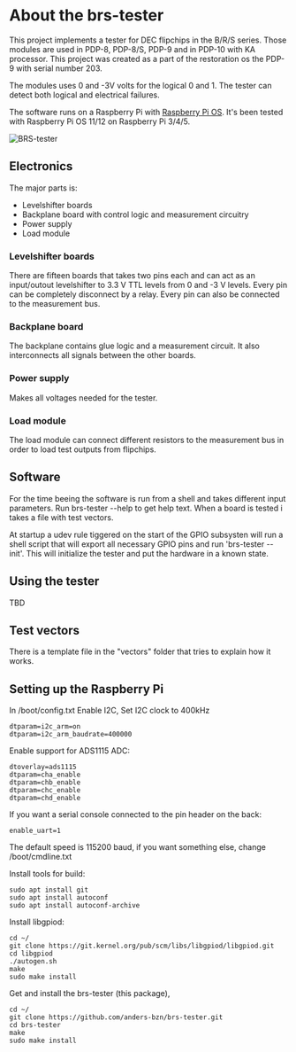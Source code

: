 # About the brs-tester

This project implements a tester for DEC flipchips in the B/R/S series.
Those modules are used in PDP-8, PDP-8/S, PDP-9 and in PDP-10 with KA processor.
This project was created as a part of the restoration os the PDP-9 with
serial number 203.

The modules uses 0 and -3V volts for the logical 0 and 1. The tester can detect both logical and electrical failures.

The software runs on a Raspberry Pi with [Raspberry Pi OS](https://www.raspberrypi.com/software/). It's been tested with Raspberry Pi OS 11/12 on Raspberry Pi 3/4/5.

![BRS-tester](https://www.abc80.net/pics/brs-tester.jpg)

## Electronics
The major parts is:

- Levelshifter boards
- Backplane board with control logic and measurement circuitry
- Power supply
- Load module

### Levelshifter boards
There are fifteen boards that takes two pins each and can act as an input/outout levelshifter to 3.3 V TTL levels from 0 and -3 V levels. Every pin can be completely disconnect by a relay. Every pin can also be connected to the measurement bus.
### Backplane board
The backplane contains glue logic and a measurement circuit. It also interconnects all signals between the other boards.
### Power supply
Makes all voltages needed for the tester.
### Load module
The load module can connect different resistors to the measurement bus in order to load test outputs from flipchips.
## Software
For the time beeing the software is run from a shell and takes different
input parameters. Run  brs-tester --help to get help text. When a board is
tested i takes a file with test vectors.

At startup a udev rule tiggered on the start of the GPIO subsysten will run
a shell script that will export all necessary GPIO pins and run
'brs-tester --init'. This will initialize the tester and put the hardware
in a known state.

## Using the tester
TBD

## Test vectors
There is a template file in the "vectors" folder that tries to explain how it works.

## Setting up the Raspberry Pi
In /boot/config.txt
Enable I2C, Set I2C clock to 400kHz

```
dtparam=i2c_arm=on
dtparam=i2c_arm_baudrate=400000
```

Enable support for ADS1115 ADC:

```
dtoverlay=ads1115
dtparam=cha_enable
dtparam=chb_enable
dtparam=chc_enable
dtparam=chd_enable
```

If you want a serial console connected to the pin header on the back:

```
enable_uart=1
```

The default speed is 115200 baud, if you want something else, change /boot/cmdline.txt

Install tools for build:

```
sudo apt install git
sudo apt install autoconf
sudo apt install autoconf-archive
```

Install libgpiod:

```
cd ~/
git clone https://git.kernel.org/pub/scm/libs/libgpiod/libgpiod.git
cd libgpiod
./autogen.sh
make
sudo make install
```

Get and install the brs-tester (this package),

```
cd ~/
git clone https://github.com/anders-bzn/brs-tester.git
cd brs-tester
make
sudo make install
```
